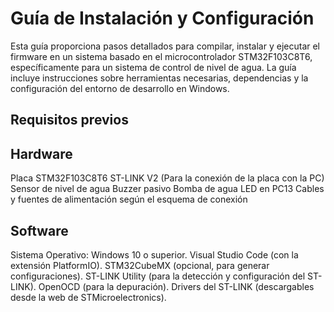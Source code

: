 # Guía de Instalación y Configuración

Esta guía proporciona pasos detallados para compilar, instalar y ejecutar el firmware en un sistema basado en el microcontrolador STM32F103C8T6, específicamente para un sistema de control de nivel de agua. La guía incluye instrucciones sobre herramientas necesarias, dependencias y la configuración del entorno de desarrollo en Windows.

## Requisitos previos

## Hardware
Placa STM32F103C8T6
ST-LINK V2 (Para la conexión de la placa con la PC)
Sensor de nivel de agua
Buzzer pasivo
Bomba de agua
LED en PC13
Cables y fuentes de alimentación según el esquema de conexión

## Software
Sistema Operativo: Windows 10 o superior.
Visual Studio Code (con la extensión PlatformIO).
STM32CubeMX (opcional, para generar configuraciones).
ST-LINK Utility (para la detección y configuración del ST-LINK).
OpenOCD (para la depuración).
Drivers del ST-LINK (descargables desde la web de STMicroelectronics).
